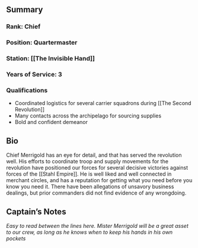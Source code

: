 ## Summary
### Rank: Chief
### Position: Quartermaster
### Station: [[The Invisible Hand]]
### Years of Service: 3

### Qualifications
- Coordinated logistics for several carrier squadrons during [[The Second Revolution]]
- Many contacts across the archipelago for sourcing supplies
- Bold and confident demeanor
## Bio
Chief Merrigold has an eye for detail, and that has served the revolution well. His efforts to coordinate troop and supply movements for the revolution have positioned our forces for several decisive victories against forces of the [[Stahl Empire]]. He is well liked and well connected in merchant circles, and has a reputation for getting what you need before you know you need it. There have been allegations of unsavory business dealings, but prior commanders did not find evidence of any wrongdoing.

## Captain’s Notes
_Easy to read between the lines here. Mister Merrigold will be a great asset to our crew, as long as he knows when to keep his hands in his own pockets_